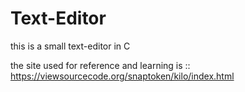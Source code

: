 # Text-Editor
this is a small text-editor in C

the site used for reference and learning is  :: https://viewsourcecode.org/snaptoken/kilo/index.html

